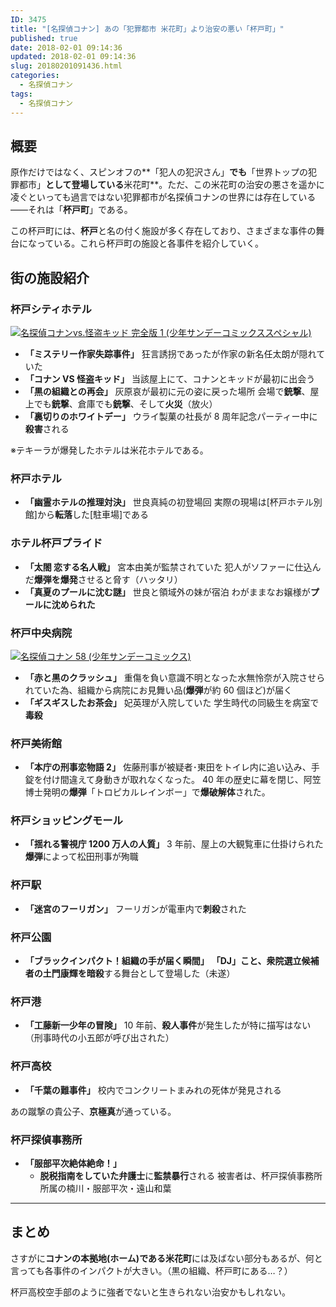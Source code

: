 ```yaml
---
ID: 3475
title: "[名探偵コナン] あの「犯罪都市 米花町」より治安の悪い「杯戸町」"
published: true
date: 2018-02-01 09:14:36
updated: 2018-02-01 09:14:36
slug: 20180201091436.html
categories:
  - 名探偵コナン
tags:
  - 名探偵コナン
---
```


## 概要

原作だけではなく、スピンオフの**「犯人の犯沢さん」**でも**「世界トップの犯罪都市」**として登場している**米花町**。ただ、この米花町の治安の悪さを遥かに凌ぐといっても過言ではない犯罪都市が名探偵コナンの世界には存在している――それは「**杯戸町**」である。

この杯戸町には、**杯戸**と名の付く施設が多く存在しており、さまざまな事件の舞台になっている。これら杯戸町の施設と各事件を紹介していく。

<!--more-->

## 街の施設紹介

### 杯戸シティホテル

<a href="http://www.amazon.co.jp/exec/obidos/ASIN/4091255426/chafuso-22/ref=nosim/" class="hyde-city-eyecatch"><img src="https://images-fe.ssl-images-amazon.com/images/I/613E7kmXAtL._SL160_.jpg" alt="名探偵コナンvs.怪盗キッド 完全版 1 (少年サンデーコミックススペシャル)"></a>

- **「ミステリー作家失踪事件」**
  狂言誘拐であったが作家の新名任太朗が隠れていた
- **「コナン VS 怪盗キッド」**
  当該屋上にて、コナンとキッドが最初に出会う
- **「黒の組織との再会」**
  灰原哀が最初に元の姿に戻った場所
  会場で**銃撃**、屋上でも**銃撃**、倉庫でも**銃撃**、そして**火災**（放火）
- **「裏切りのホワイトデー」**
  ウライ製菓の社長が 8 周年記念パーティー中に**殺害**される

※テキーラが爆発したホテルは米花ホテルである。

### 杯戸ホテル

- **「幽霊ホテルの推理対決」**
  世良真純の初登場回
  実際の現場は[杯戸ホテル別館]から**転落**した[駐車場]である

### ホテル杯戸プライド

- **「太閤 恋する名人戦」**
  宮本由美が監禁されていた
  犯人がソファーに仕込んだ**爆弾を爆発**させると脅す（ハッタリ）
- **「真夏のプールに沈む謎」**
  世良と領域外の妹が宿泊
  わがままなお嬢様が**プールに沈められた**

### 杯戸中央病院

<a href="http://www.amazon.co.jp/exec/obidos/ASIN/4091211550/chafuso-22/ref=nosim/" class="hyde-city-eyecatch"><img src="https://images-fe.ssl-images-amazon.com/images/I/616-D531e7L._SL160_.jpg" alt="名探偵コナン 58 (少年サンデーコミックス)"></a>

- **「赤と黒のクラッシュ」**
  重傷を負い意識不明となった水無怜奈が入院させられていた為、組織から病院にお見舞い品(**爆弾**が約 60 個ほど)が届く
- **「ギスギスしたお茶会」**
  妃英理が入院していた
  学生時代の同級生を病室で**毒殺**

### 杯戸美術館

- **「本庁の刑事恋物語 2」**
  佐藤刑事が被疑者･東田をトイレ内に追い込み、手錠を付け間違えて身動きが取れなくなった。
  40 年の歴史に幕を閉じ、阿笠博士発明の**爆弾**「トロピカルレインボー」で**爆破解体**された。

### 杯戸ショッピングモール

- **「揺れる警視庁 1200 万人の人質」**
  3 年前、屋上の大観覧車に仕掛けられた**爆弾**によって松田刑事が殉職

### 杯戸駅

- **「迷宮のフーリガン」**
  フーリガンが電車内で**刺殺**された

### 杯戸公園

- **「ブラックインパクト！組織の手が届く瞬間」**
  **「DJ」**こと、衆院選立候補者の土門康輝を**暗殺**する舞台として登場した（未遂）

### 杯戸港

- **「工藤新一少年の冒険」**
  10 年前、**殺人事件**が発生したが特に描写はない
  （刑事時代の小五郎が呼び出された）

### 杯戸高校

- **「千葉の難事件」**
  校内でコンクリートまみれの死体が発見される

あの蹴撃の貴公子、**京極真**が通っている。

### 杯戸探偵事務所

- **「服部平次絶体絶命！」**
  - **脱税指南をしていた弁護士**に**監禁暴行**される
    被害者は、杯戸探偵事務所所属の楠川・服部平次・遠山和葉

---

## まとめ

さすがに**コナンの本拠地(ホーム)である米花町**には及ばない部分もあるが、何と言っても各事件のインパクトが大きい。（黒の組織、杯戸町にある…？）

杯戸高校空手部のように強者でないと生きられない治安かもしれない。
